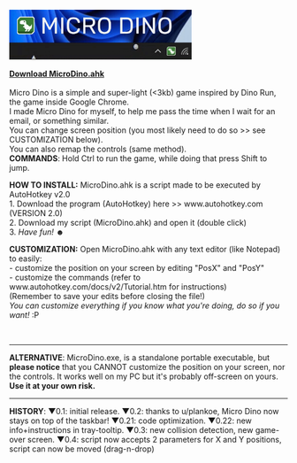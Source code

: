 <img src="https://raw.githubusercontent.com/DavidBevi/MicroDino/main/MicroDinoDemo1.gif" height="90" style="margin:-4 4 -4 0" /></h1>
<p>

**[Download MicroDino.ahk](https://github.com/DavidBevi/MicroDino/releases/download/v0.3/MicroDino.ahk)**<br><br>
Micro Dino is a simple and super-light (<3kb) game inspired by Dino Run, the game inside Google Chrome. <br> 
I made Micro Dino for myself, to help me pass the time when I wait for an email, or something similar.<br>
You can change screen position (you most likely need to do so >> see CUSTOMIZATION below).<br>
You can also remap the controls (same method).<br>
<b>COMMANDS</b>: Hold Ctrl to run the game, while doing that press Shift to jump.<br>
</p>

<p>
<b>HOW TO INSTALL:</b> MicroDino.ahk is a script made to be executed by AutoHotkey v2.0<br>
1. Download the program (AutoHotkey) here >> www.autohotkey.com (VERSION 2.0)<br>
2. Download my script (MicroDino.ahk) and open it (double click)<br>
3. <i>Have fun!</i> ☻
</p>

<p>
<b>CUSTOMIZATION:</b> Open MicroDino.ahk with any text editor (like Notepad) to easily:<br>
 - customize the position on your screen by editing "PosX" and "PosY"<br>
 - customize the commands (refer to www.autohotkey.com/docs/v2/Tutorial.htm for instructions)<br>
 (Remember to save your edits before closing the file!)<br>
<i>You can customize everything if you know what you're doing, do so if you want!</i> :P
</p><br>

-----------------------------------------------------------------------
<p>
<b>ALTERNATIVE</b>: MicroDino.exe, is a standalone portable executable, but <b>please notice</b> that you CANNOT customize the position on your screen, nor the controls. It works well on my PC but it's probably off-screen on yours. <b>Use it at your own risk.</b>
</p>

-----------------------------------------------------------------------
<p>
<b>HISTORY</b>: ▼0.1: initial release. ▼0.2: thanks to u/plankoe, Micro Dino now stays on top of the taskbar! ▼0.21: code optimization. ▼0.22: new info+instructions in tray-tooltip. ▼0.3: new collision detection, new game-over screen. ▼0.4: script now accepts 2 parameters for X and Y positions, script can now be moved (drag-n-drop)
</p>